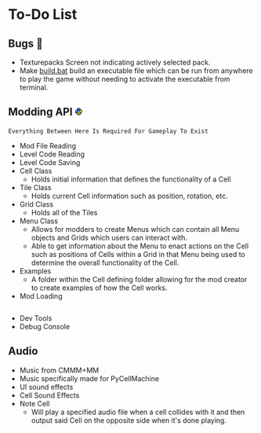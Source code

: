 # To-Do List
## Bugs 🐞
- Texturepacks Screen not indicating actively selected pack.
- Make [build.bat](/build.bat) build an executable file which can be run from anywhere to play the game without needing to activate the executable from terminal.
## Modding API ![](/git_assets/python.png)
```
Everything Between Here Is Required For Gameplay To Exist
```
- Mod File Reading
- Level Code Reading
- Level Code Saving
- Cell Class
   - Holds initial information that defines the functionality of a Cell
- Tile Class
   - Holds current Cell information such as position, rotation, etc.
- Grid Class
   - Holds all of the Tiles
- Menu Class
   - Allows for modders to create Menus which can contain all Menu objects and Grids which users can interact with.
   - Able to get information about the Menu to enact actions on the Cell such as positions of Cells within a Grid in that Menu being used to determine the overall functionality of the Cell.
- Examples
   - A folder within the Cell defining folder allowing for the mod creator to create examples of how the Cell works.
- Mod Loading

```
```

- Dev Tools
- Debug Console

## Audio
- Music from CMMM+MM
- Music specifically made for PyCellMachine
- UI sound effects
- Cell Sound Effects
- Note Cell
   - Will play a specified audio file when a cell collides with it and then output said Cell on the opposite side when it's done playing.
